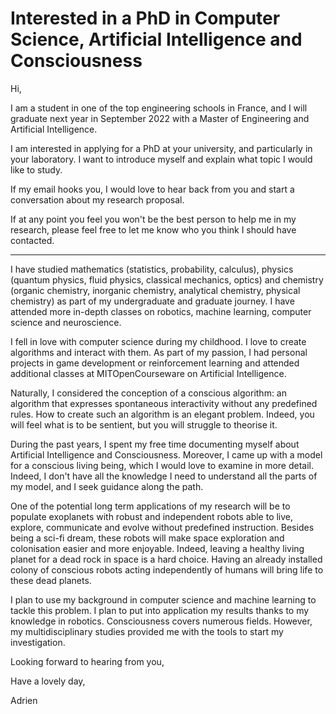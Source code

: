 # Interested in a PhD in Computer Science,  Artificial Intelligence and Consciousness

Hi,

I am a student in one of the top engineering schools in France, and I will graduate next year in September 2022 with a Master of Engineering and Artificial Intelligence.

I am interested in applying for a PhD at your university, and particularly in your laboratory. I want to introduce myself and explain what topic I would like to study.

If my email hooks you, I would love to hear back from you and start a conversation about my research proposal.

If at any point you feel you won't be the best person to help me in my research, please feel free to let me know who you think I should have contacted.

---

I have studied mathematics (statistics, probability, calculus), physics (quantum physics, fluid physics, classical mechanics, optics) and chemistry (organic chemistry, inorganic chemistry, analytical chemistry, physical chemistry) as part of my undergraduate and graduate journey. I have attended more in-depth classes on robotics, machine learning, computer science and neuroscience.

I fell in love with computer science during my childhood. I love to create algorithms and interact with them. As part of my passion, I had personal projects in game development or reinforcement learning and attended additional classes at MITOpenCourseware on Artificial Intelligence.

Naturally, I considered the conception of a conscious algorithm: an algorithm that expresses spontaneous interactivity without any predefined rules. How to create such an algorithm is an elegant problem. Indeed, you will feel what is to be sentient, but you will struggle to theorise it.

During the past years, I spent my free time documenting myself about Artificial Intelligence and Consciousness. Moreover, I came up with a model for a conscious living being, which I would love to examine in more detail. Indeed, I don't have all the knowledge I need to understand all the parts of my model, and I seek guidance along the path.

One of the potential long term applications of my research will be to populate exoplanets with robust and independent robots able to live, explore, communicate and evolve without predefined instruction. Besides being a sci-fi dream, these robots will make space exploration and colonisation easier and more enjoyable. Indeed, leaving a healthy living planet for a dead rock in space is a hard choice. Having an already installed colony of conscious robots acting independently of humans will bring life to these dead planets.

I plan to use my background in computer science and machine learning to tackle this problem. I plan to put into application my results thanks to my knowledge in robotics. Consciousness covers numerous fields. However, my multidisciplinary studies provided me with the tools to start my investigation.

Looking forward to hearing from you,

Have a lovely day,

Adrien
